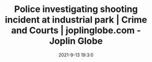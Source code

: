 ---
"title": "Police investigating shooting incident at industrial park | Crime and Courts | joplinglobe.com - Joplin Globe"
"date": "2021-9-13 19:3:0"
"feed_name": "GOOGLENEWSINDUSTRIAL"
"feed_website": "https://news.google.com/search?q=industrial%2Bincident&hl=en-US&gl=US&ceid=US:en"
"feed_rss": "https://news.google.com/rss/search?q=industrial%2Bincident&hl=en-US&gl=US&ceid=US:en"
"link": "https://www.joplinglobe.com/news/crime_and_courts/police-investigating-shooting-incident-at-industrial-park/article_4387adba-14c5-11ec-9446-9f596fbbadfb.html"
"file": "_posts/2021-1-1-38b3063b5f0565cc905718ad63f66ba472800bef.md"
"accident": "1"
"drilling": "0"
---